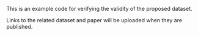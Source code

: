 This is an example code for verifying the validity of the proposed dataset.

Links to the related dataset and paper will be uploaded when they are published.
